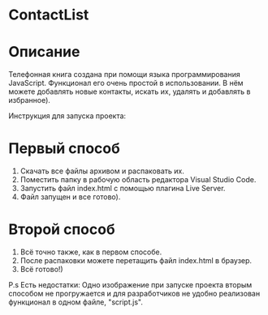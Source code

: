 # ContactList

# Описание

Телефонная книга создана при помощи языка программирования JavaScript. 
Функционал его очень простой в использовании. В нём можете добавлять новые контакты, искать их, удалять и добавлять в избранное).

Инструкция для запуска проекта:

# Первый способ

1. Скачать все файлы архивом и распаковать их.
2. Поместить папку в рабочую область редактора Visual Studio Code.
3. Запустить файл index.html с помощью плагина Live Server.
4. Файл запущен и все готово).

# Второй способ

1. Всё точно также, как в первом способе.
2. После распаковки можете перетащить файл index.html в браузер.
3. Всё готово!)

P.s Есть недостатки: Одно изображение при запуске проекта вторым способом не прогружается и для разработчиков не удобно реализован функционал в одном файле, "script.js".
